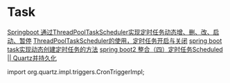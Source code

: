 # Task
<!-- @author DHJT 2019-10-24 -->

[Springboot 通过ThreadPoolTaskScheduler实现定时任务动态增、删、改、启动、暂停](https://blog.csdn.net/xcc_2269861428/article/details/100023788)
[ThreadPoolTaskScheduler的使用，定时任务开启与关闭](https://blog.csdn.net/qq_32711309/article/details/84944534)
[spring boot task实现动态创建定时任务的方法](https://www.jb51.net/article/154892.htm)
[spring boot2 整合（四）定时任务Scheduled || Quartz并持久化](https://www.jianshu.com/p/c334e2cd3bfd)


import org.quartz.impl.triggers.CronTriggerImpl;